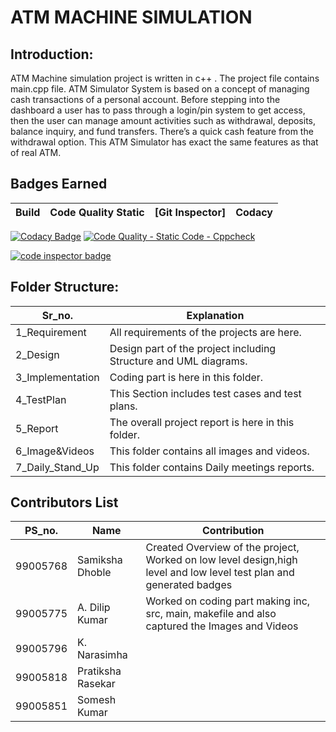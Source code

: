# ATM MACHINE SIMULATION


## Introduction:

   ATM Machine simulation project is written in c++ . The project file contains main.cpp file. ATM Simulator System is based on a concept of managing cash transactions of a personal account. Before stepping into the dashboard a user has to pass through a login/pin system to get access, then the user can manage amount activities such as withdrawal, deposits, balance inquiry, and fund transfers. There’s a quick cash feature from the withdrawal option. This ATM Simulator has exact the same features as that of real ATM.


## Badges Earned
| Build | Code Quality Static | [Git Inspector] | Codacy | 
|-------|---------------------|-----------------|--------|

[![Codacy Badge](https://api.codacy.com/project/badge/Grade/7ece81ccf29f48829e1e5a4d9ce11fe5)](https://app.codacy.com/gh/samikshadhoble/OOPS_miniproject?utm_source=github.com&utm_medium=referral&utm_content=samikshadhoble/OOPS_miniproject&utm_campaign=Badge_Grade_Settings)  [![Code Quality - Static Code - Cppcheck](https://github.com/samikshadhoble/OOPS_miniproject/actions/workflows/cppcheck.yml/badge.svg)](https://github.com/samikshadhoble/OOPS_miniproject/actions/workflows/cppcheck.yml)

<a href="https://frontend.code-inspector.com/public/user/github/samikshadhoble">
   <img src="https://code-inspector.com/public/badge/user/github/samikshadhoble?style=light" alt="code inspector badge" />
</a>

## Folder Structure:
| Sr_no. | Explanation |
|--------|-------------|
| 1_Requirement| All requirements of the projects are here. |
| 2_Design | Design part of the project including Structure and UML diagrams. |
| 3_Implementation | Coding part is here in this folder. |
| 4_TestPlan | This Section includes test cases and test plans. |
| 5_Report | The overall project report is here in this folder. |
| 6_Image&Videos | This folder contains all images and videos. |
| 7_Daily_Stand_Up | This folder contains Daily meetings reports. |


## Contributors List
| PS_no.   |    Name                      | Contribution                                          |
|----------|------------------------------|-------------------------------------------------------|
| 99005768 | Samiksha Dhoble              | Created Overview of the project, Worked on low level design,high level and low level test plan and generated badges|    
| 99005775 | A. Dilip Kumar               | Worked on coding part making inc, src, main, makefile and also captured the Images and Videos |      
| 99005796 | K. Narasimha                 |              
| 99005818 | Pratiksha Rasekar            |               
| 99005851 | Somesh Kumar                 |            








